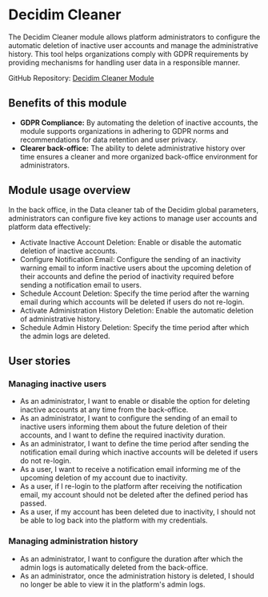 # Decidim Cleaner
The Decidim Cleaner module allows platform administrators to configure the automatic deletion of inactive user accounts and manage the administrative history. This tool helps organizations comply with GDPR requirements by providing mechanisms for handling user data in a responsible manner.

GitHub Repository: [Decidim Cleaner Module](https://github.com/OpenSourcePolitics/decidim-module-cleaner)

## Benefits of this module
- **GDPR Compliance:** By automating the deletion of inactive accounts, the module supports organizations in adhering to GDPR norms and recommendations for data retention and user privacy.
- **Clearer back-office:** The ability to delete administrative history over time ensures a cleaner and more organized back-office environment for administrators.

## Module usage overview
In the back office, in the Data cleaner tab of the Decidim global parameters, administrators can configure five key actions to manage user accounts and platform data effectively:
- Activate Inactive Account Deletion: Enable or disable the automatic deletion of inactive accounts.
- Configure Notification Email: Configure the sending of an inactivity warning email to inform inactive users about the upcoming deletion of their accounts and define the period of inactivity required before sending a notification email to users.
- Schedule Account Deletion: Specify the time period after the warning email during which accounts will be deleted if users do not re-login.
- Activate Administration History Deletion: Enable the automatic deletion of administrative history. 
- Schedule Admin History Deletion: Specify the time period after which the admin logs are deleted. 

## User stories
### Managing inactive users
- As an administrator, I want to enable or disable the option for deleting inactive accounts at any time from the back-office.
- As an administrator, I want to configure the sending of an email to inactive users informing them about the future deletion of their accounts, and I want to define the required inactivity duration.
- As an administrator, I want to define the time period after sending the notification email during which inactive accounts will be deleted if users do not re-login.
- As a user, I want to receive a notification email informing me of the upcoming deletion of my account due to inactivity.
- As a user, if I re-login to the platform after receiving the notification email, my account should not be deleted after the defined period has passed.
- As a user, if my account has been deleted due to inactivity, I should not be able to log back into the platform with my credentials.

### Managing administration history
- As an administrator, I want to configure the duration after which the admin logs is automatically deleted from the back-office. 
- As an administrator, once the administration history is deleted, I should no longer be able to view it in the platform's admin logs.